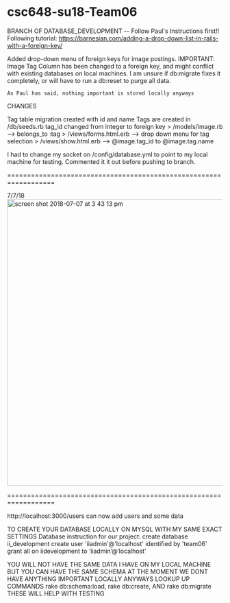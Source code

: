 # csc648-su18-Team06


BRANCH OF DATABASE_DEVELOPMENT -- Follow Paul's Instructions first!!
Following tutorial: https://barnesian.com/adding-a-drop-down-list-in-rails-with-a-foreign-key/


Added drop-down menu of foreign keys for image postings.
IMPORTANT: 
    Image Tag Column has been changed to a foreign key, and might conflict with existing databases on local machines. I am unsure if db:migrate fixes it completely, or will have to run a db:reset to purge all data.

    As Paul has said, nothing important is stored locally anyways


CHANGES

Tag table migration created with id and name
Tags are created in /db/seeds.rb
tag_id changed from integer to foreign key
    > /models/image.rb --> belongs_to :tag
    > /views/forms.html.erb --> drop down menu for tag selection
    > /views/show.html.erb --> @image.tag_id to @image.tag.name 

I had to change my socket on /config/database.yml to point to my local machine for testing. Commented it it out before pushing to branch.

==================================================================

7/7/18
<img width="668" alt="screen shot 2018-07-07 at 3 43 13 pm" src="https://user-images.githubusercontent.com/39932781/42415243-cf18e22c-81fc-11e8-8540-3f5d44816f58.png">

==================================================================

http://localhost:3000/users can now add users and some data

TO CREATE YOUR DATABASE LOCALLY ON MYSQL WITH MY SAME EXACT SETTINGS
Database instruction for our project:
create database ii_development
create user 'iiadmin'@'localhost' identified by 'team06'
grant all on iidevelopment to ‘iiadmin’@‘localhost’

YOU WILL NOT HAVE THE SAME DATA I HAVE ON MY LOCAL MACHINE BUT YOU CAN HAVE THE SAME SCHEMA
AT THE MOMENT WE DONT HAVE ANYTHING IMPORTANT LOCALLY ANYWAYS 
LOOKUP UP COMMANDS rake db:schema:load, rake db:create, AND rake db:migrate THESE WILL HELP WITH TESTING 


